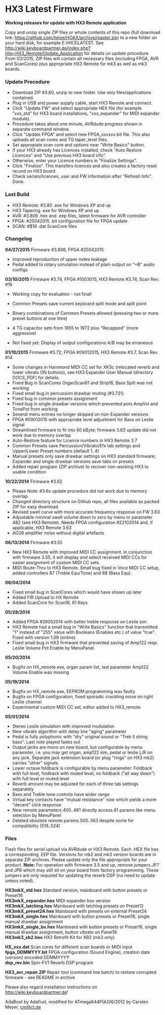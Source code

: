 HX3 Latest Firmware
===================

<b>Working releases for update with HX3 Remote application</b>

Copy and unzip single ZIP files or whole contents of this repo (full download link: 
https://github.com/heise/HOAX/archive/master.zip) to a new folder on your hard disk, for example E:\HX3\LATEST\. See 
http://wiki.keyboardpartner.de/index.php?title=HX3_Remote/Update_Application for details un update procedure. From
03/2015, ZIP files will contain all necessary files (including FPGA, AVR and ScanCores) plus appropriate HX3 Remote for 
mk3 as well as mk3 boards.

### Update Procedure

* Download ZIP #3.80, unzip to new folder. Use only files/applications contained.
* Plug in USB and power supply cable, start HX3 Remote and connect. 
* Click "Update FW" and select appropriate HEX file (for example "xxx_std" for HX3 board installations, "xxx_expander" for MIDI expander module). 
* Procedure takes about one minute, AVRdude progress shown in separate command window.
* Click "Update FPGA" and select new FPGA_xxxxxx.bit file. This also uploads all scan cores and TG taper_level files.
* Set appropiate scan core and options near "Write Basics" button.
* If your HX3 already has Licences installed, check "Auto Restore Licences" and "Use previous HX3 board info". 
* Otherwise, enter your Licence numbers in "Finalize Settings".
* Click "Finalize". This transfers licences and also creates a factory reset record on HX3 board.
* Check serials/licences, user and FW information after "Refresh Info". Done.

### Last Build

* HX3 Remote: #3.80 .exe for Windows XP and up
* HX3 Tapering	    .exe for Windows XP and up
* AVR:  #3.806      .hex and .eep files, latest firmware for AVR controller
* FPGA: #25042015   .bit configuration file for FPGA update
* SCAN: #$16        .dat ScanCore files


### Changelog

<b>04/27/2015</b> Firmware #3.806, FPGA #25042015

* Improved reproduction of upper notes leakage
* Pedal added to rotary simulation instead of plain output on "+B" audio configs

<b>03/10/2015</b> Firmware #3.74, FPGA #1003015, HX3 Remote #3.74, Scan Rev. #16

* Working copy for evaluation - not final!
* Common Presets save current keyboard split mode and split point
* Binary combinations of Common Presets allowed (pressing two or more preset buttons at one time)
* 4 TG capacitor sets from 1955 to 1972 plus "Recapped" (more aggressive)

* Not fixed yet: Display of output configurations A/B may be erraneous

<b>01/10/2015</b> Firmware #3.72, FPGA #09012015, HX3 Remote #3.7, Scan Rev. #14

* Some changes in Hammond MIDI CC set for XK3c (relocated reverb and lower vibrato ON buttons), see HX3 Expander User Manual (directory DOCS_PDF) for details.
* Fixed Bug in ScanCores OrganScan61 and Strip16, Bass Split was not working
* Fixed small bug in percussion drawbar muting (#3.721)
* Fixed bug in common presets assignment
* Fixed bug in single drawbar versions which prevented pots AmpVol and TonePot from working
* Several menu entries no longer skipped on non-Expander versions
* FPGA #09012015 with appropriate level adjustment for Bass on Leslie signal
* Streamlined firmware to fit into 60 kByte; firmware 3.63 update did not work due to memory overlap
* Auto-Restore feature for Licence numbers in HX3 Remote 3.7
* Common Presets save Percussion/Vibrato/Efx tab settings and Upper/Lower Preset numbers (default 1..4)
* Manual presets only save drawbar settings on HX3 standard firmware; Expander and single drawbar versions save tabs on presets
* Added repair program (ZIP archive) to recover non-working HX3 to usable condition

<b>10/22/2014</b> Firmware #3.62

* Please Note: #3.6x update procedure did not work due to memory overlap
* Changed directory structure on Github repo, all files available as packed ZIP for easy download 
* Revised swell curve with more accurate frequency response on FW 3.63
* Adjustable minimal swell volume down to zero by menu or parameter 482 (see HX3 Remote). Needs FPGA configuration #22102014 and, if applicable, HX3 Remote 3.63 
* AO28 amplifier noise without digital artefacts

<b>06/13/2014</b> Firmware #3.55 

* New HX3 Remote with improved MIDI CC assignment. In conjunction with firmware 3.55, it will display and select received MIDI CCs for easier assignment of custom MIDI CC sets.
* MIDI Route-Thru to HX3 Remote. Small bug fixed in Voce MIDI CC setup, added controllers 87 (Treble Equ/Tone) and 88 (Bass Equ).

<b>06/04/2014</b> 

* Fixed small bug in ScanCores which would have shown up later
* Added FIR Upload to HX Remote
* Added ScanCore for Scan16, 61 Keys

<b>05/28/2014</b>

* Added FPGA #28052014 with better treble response on Leslie sim
* HX3 Remote had a small bug in "Write Basics" function that transmitted "1" instead of "255" value with Booleans (Enables etc.) of value "true".  Fixed with version 1.09 (online).
* Fixed small bug in HX3 firmware that prevented saving of Amp122 resp. Leslie Volume Pot Enable by MenuPanel.

<b>05/20/2014</b>

* Bugfix on HX_remote.exe, organ param list, last parameter Amp122 Volume Enable was missing

<b>05/19/2014</b>

* Bugfix on HX_remote.exe, EEPROM programming was faulty
* Bugfix on FPGA configuration, fixed sporadic crackling noise on right Leslie channel
* Experimental custom MIDI CC set, editor added to HX3_remote

<b>05/01/2014</b>

* Stereo Leslie simulation with improved modulation
* New vibrato algorithm with delay line "aging" parameter
* Pedal is fully polyphonic with "dry" original sound or "Trek II string bass". Last note played fades out
* Output jacks are mono on new board, but configurable by menu parameter, i.e. you may get organ, amp122 sim, pedal or leslie L/R on any jack. Separate jack extension board (or plug "rings" on HX3 mk2) carries "other" signals
* Lower octave foldback is configurable by menu parameter: Foldback with full level, foldback with muted level, no foldback ("all way down") with full level or muted level
* Reverb amount may be adjusted for each of three tab settings separately
* Bass and Treble tone controls have wider range 
* Virtual key contacts have "mutual resistance" now which yields a more "decent" click response
* New remote parameters 400..481 directly access 81 params like menu selection by MenuPanel
* Deleted obsolete remote params 500..563 despite some for compatibility (519..524)

### Files

Flash files for serial upload via AVRdude or HX3 Remote. Each .HEX file has a corresponding .EEP file. Versions for mk2 
and mk3 version boards are in separate ZIP archives. Please update only the file appropriate for your product. 
<b>Note:</b> For operation with firmware 3.5 and up, remove jumpers JP7 and JP8 which may still sit on your board from 
factory programming. These jumpers are only required for updating the reverb DSP (no need to update unless noted).

<b>HX3mkX_std.hex</b> Standard version, mainboard with button presets or Preset16<br>
<b>HX3mkX_expander.hex</b> MIDI expander box version<br>
<b>HX3mkX_latching.hex</b> Mainboard with latching presets on Preset12<br>
<b>HX3mkX_preset24.hex</b> Mainboard with presets on external Preset24<br>
<b>HX3mkX_single.hex</b> Mainboard with button presets or Preset16, single manual drawbar assignment<br>
<b>HX3mkX_single_bv.hex</b> Mainboard with button presets or Preset16, single manual drawbar assignment, button vibrato on Panel16<br>
<b>HX3mk3_xb2.hex</b> HX3 Retrofit Kit for XB2 (mk3 only)<br>

<b>HX_xxx.dat</b>  Scan cores for different scan boards or MIDI input<br>
<b>fpga_DDMMYYY.bit</b>  FPGA configuration (Sound Engine), creation date (version) encoded DDMMYYYY<br>
<b>dsp_rev.bin</b>  Spin-FV1 Reverb DSP program<br>

<b>HX3_avr_repair.ZIP</b>  Repair tool (command line batch) to restore corrupted firmware - see README in archive<br>

Please also regard installation instructions on http://wiki.keyboardpartner.de!

AdaBoot by Adafruit, modified for ATmega644P(A)06/2012 by Carsten Meyer, cm@ct.de
